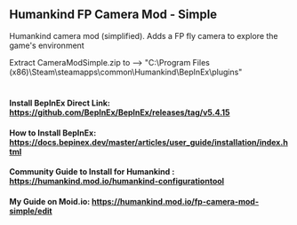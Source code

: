 ## Humankind FP Camera Mod - Simple
Humankind camera mod (simplified). Adds a FP fly camera to explore the game's environment

Extract CameraModSimple.zip to --> "C:\Program Files (x86)\Steam\steamapps\common\Humankind\BepInEx\plugins"

#
#### Install BepInEx Direct Link: https://github.com/BepInEx/BepInEx/releases/tag/v5.4.15
#### How to Install BepInEx: https://docs.bepinex.dev/master/articles/user_guide/installation/index.html
#### Community Guide to Install for Humankind : https://humankind.mod.io/humankind-configurationtool
#### My Guide on Moid.io: https://humankind.mod.io/fp-camera-mod-simple/edit
